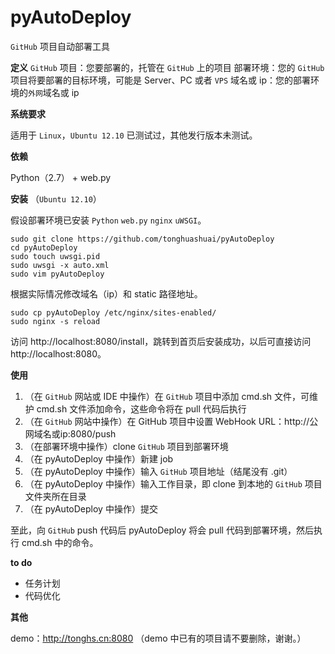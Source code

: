 pyAutoDeploy
============
`GitHub` 项目自动部署工具


**定义**
`GitHub` 项目：您要部署的，托管在 `GitHub` 上的项目
部署环境：您的 `GitHub` 项目将要部署的目标环境，可能是 Server、PC 或者 `VPS`
域名或 ip：您的部署环境的`外网`域名或 ip


**系统要求**

适用于 `Linux`，`Ubuntu 12.10` 已测试过，其他发行版本未测试。

**依赖**

Python（2.7） + web.py

**安装** （`Ubuntu 12.10`）

假设部署环境已安装 `Python` `web.py` `nginx` `uWSGI`。

    sudo git clone https://github.com/tonghuashuai/pyAutoDeploy
    cd pyAutoDeploy
    sudo touch uwsgi.pid
    sudo uwsgi -x auto.xml
    sudo vim pyAutoDeploy

根据实际情况修改域名（ip）和 static 路径地址。

    sudo cp pyAutoDeploy /etc/nginx/sites-enabled/
    sudo nginx -s reload

访问 http://localhost:8080/install，跳转到首页后安装成功，以后可直接访问 http://localhost:8080。

**使用**

1. （在 `GitHub` 网站或 IDE 中操作）在 `GitHub` 项目中添加 cmd.sh 文件，可维护 cmd.sh 文件添加命令，这些命令将在 pull 代码后执行
1. （在 `GitHub` 网站中操作）在 GitHub 项目中设置 WebHook URL：http://公网域名或ip:8080/push
1. （在部署环境中操作）clone `GitHub` 项目到部署环境
1. （在 pyAutoDeploy 中操作）新建 job
1. （在 pyAutoDeploy 中操作）输入 `GitHub` 项目地址（结尾没有 .git）
1. （在 pyAutoDeploy 中操作）输入工作目录，即 clone 到本地的 `GitHub` 项目文件夹所在目录
1. （在 pyAutoDeploy 中操作）提交

至此，向 `GitHub` push 代码后 pyAutoDeploy 将会 pull 代码到部署环境，然后执行 cmd.sh 中的命令。

**to do**
* 任务计划
* 代码优化

**其他**

demo：http://tonghs.cn:8080 （demo 中已有的项目请不要删除，谢谢。）
